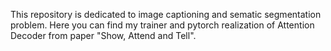 This repository is dedicated to image captioning and sematic segmentation problem. 
Here you can find my trainer and pytorch realization of Attention Decoder from paper "Show, Attend and Tell".